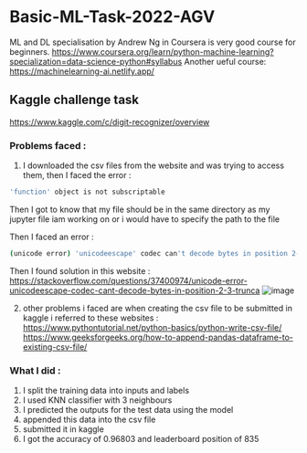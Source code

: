 # Basic-ML-Task-2022-AGV

ML and DL specialisation by Andrew Ng in Coursera is very good course for beginners.
 https://www.coursera.org/learn/python-machine-learning?specialization=data-science-python#syllabus
Another ueful course: https://machinelearning-ai.netlify.app/

## Kaggle challenge task
https://www.kaggle.com/c/digit-recognizer/overview

### Problems faced : 
1) I downloaded the csv files from the website and was trying to access them,
then I faced the error : 
```bash
'function' object is not subscriptable
```
Then I got to know that my file should be in the same directory as my jupyter file iam working on or
i would have to specify the path to the file

Then I faced an error : 
```bash
(unicode error) 'unicodeescape' codec can't decode bytes in position 2-3: truncated \UXXXXXXXX escape
```
Then I found solution in this website : https://stackoverflow.com/questions/37400974/unicode-error-unicodeescape-codec-cant-decode-bytes-in-position-2-3-trunca
![image](https://user-images.githubusercontent.com/106007058/188130928-b7469d55-a2a1-4b35-952a-e31f7f17445a.png)

2) other problems i faced are when creating the csv file to be submitted in kaggle
i referred to these websites : https://www.pythontutorial.net/python-basics/python-write-csv-file/
https://www.geeksforgeeks.org/how-to-append-pandas-dataframe-to-existing-csv-file/

### What I did :
1) I split the training data into inputs and labels  
2) I used KNN classifier with 3 neighbours
3) I predicted the outputs for the test data using the model 
4) appended this data into the csv file
5) submitted it in kaggle
6) I got the accuracy of 0.96803 and leaderboard position of 835
